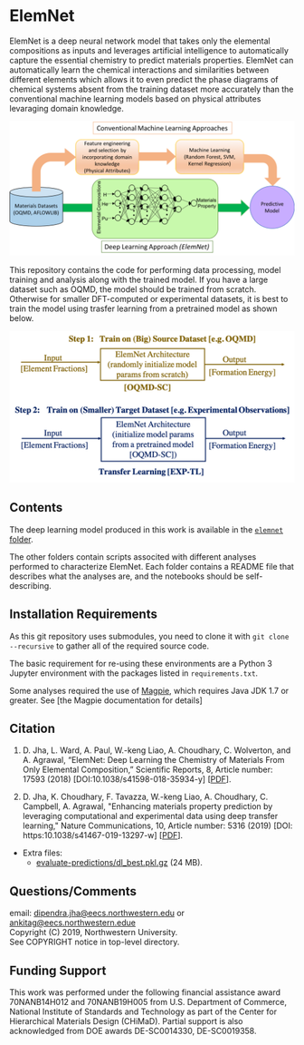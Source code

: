 # ElemNet

ElemNet is a deep neural network model that takes only the elemental compositions as inputs and leverages artificial intelligence to automatically capture the essential chemistry to predict materials properties. ElemNet can automatically learn the chemical interactions and similarities between different elements which allows it to even predict the phase diagrams of chemical systems absent from the training dataset more accurately than the conventional machine learning models based on physical attributes levaraging domain knowledge.

<p align="center">
  <img src="images/oqmd_approach.png" width="600">
</p>


This repository contains the code for performing data processing, model training and analysis along with the trained model. If you have a large dataset such as OQMD, the model should be trained from scratch. Otherwise for smaller DFT-computed or experimental datasets, it is best to train the model using trasfer learning from a pretrained model as shown below.

<p align="center">
  <img src="images/ElemNet-TL.png" width="600">
</p>


## Contents

The deep learning model produced in this work is available in the [`elemnet` folder](./elemnet).

The other folders contain scripts associted with different analyses performed to characterize ElemNet. Each folder contains a README file that describes what the analyses are, and the notebooks should be self-describing.

## Installation Requirements

As this git repository uses submodules, you need to clone it with `git clone --recursive` to gather all of the required source code. 

The basic requirement for re-using these environments are a Python 3 Jupyter environment with the packages listed in `requirements.txt`. 

Some analyses required the use of [Magpie](https://bitbucket.org/wolverton/magpie), which requires Java JDK 1.7 or greater. 
See [the Magpie documentation for details]

## Citation

1. D. Jha, L. Ward, A. Paul, W.-keng Liao, A. Choudhary, C. Wolverton, and A. Agrawal, “ElemNet: Deep Learning the Chemistry of Materials From Only Elemental Composition,” Scientific Reports, 8, Article number: 17593 (2018) [DOI:10.1038/s41598-018-35934-y]  [<a href="https://www.nature.com/articles/s41598-018-35934-y">PDF</a>].

2. D. Jha, K. Choudhary, F. Tavazza, W.-keng Liao, A. Choudhary, C. Campbell, A. Agrawal, "Enhancing materials property prediction by leveraging computational and experimental data using deep transfer learning," Nature Communications, 10, Article number: 5316 (2019) [DOI: https:10.1038/s41467-019-13297-w] [<a href="https://www.nature.com/articles/s41467-019-13297-w">PDF</a>].

* Extra files:
  + [evaluate-predictions/dl_best.pkl.gz](http://cucis.ece.northwestern.edu/projects/DataSets/ElemNet/evaluate-predictions/dl_best.pkl.gz) (24 MB).

## Questions/Comments

email: dipendra.jha@eecs.northwestern.edu or ankitag@eecs.northwestern.edue</br>
Copyright (C) 2019, Northwestern University.<br/>
See COPYRIGHT notice in top-level directory.


## Funding Support

This work was performed under the following financial assistance award 70NANB14H012 and 70NANB19H005 from U.S. Department of Commerce, National Institute of Standards and Technology as part of the Center for Hierarchical Materials Design (CHiMaD). Partial support is also acknowledged from DOE awards DE-SC0014330, DE-SC0019358.

